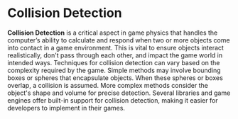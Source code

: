 # Collision Detection

**Collision Detection** is a critical aspect in game physics that handles the computer’s ability to calculate and respond when two or more objects come into contact in a game environment. This is vital to ensure objects interact realistically, don't pass through each other, and impact the game world in intended ways. Techniques for collision detection can vary based on the complexity required by the game. Simple methods may involve bounding boxes or spheres that encapsulate objects. When these spheres or boxes overlap, a collision is assumed. More complex methods consider the object's shape and volume for precise detection. Several libraries and game engines offer built-in support for collision detection, making it easier for developers to implement in their games.